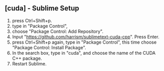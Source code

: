 ## [cuda] - Sublime Setup

1. press Ctrl+Shift+p.
2. type in "Package Control",
3. choose "Package Control: Add Repository".
4. Input "https://github.com/harrism/sublimetext-cuda-cpp". Press Enter.
5. press Ctrl+Shift+p again, type in "Package Control", this time choose "Package Control: Install Package".
6. In the search box, type in "cuda", and choose the name of the CUDA C++ package.
7. Restart Sublime.